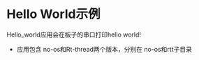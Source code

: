# Hello World示例

Hello_world应用会在板子的串口打印hello world!
- 应用包含 no-os和Rt-thread两个版本，分别在 no-os和rtt子目录

      
